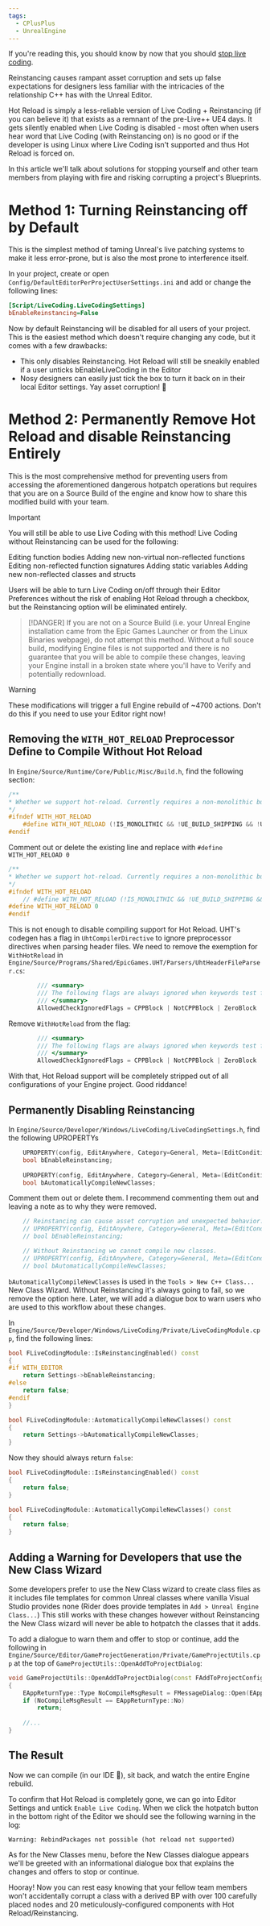 ```yaml
---
tags:
  - CPlusPlus
  - UnrealEngine
---
```

If you're reading this, you should know by now that you should [stop live coding](Stop%20Live%20Coding.md). 

Reinstancing causes rampant asset corruption and sets up false expectations for designers less familiar with the intricacies of the relationship C++ has with the Unreal Editor. 

Hot Reload is simply a less-reliable version of Live Coding + Reinstancing (if you can believe it) that exists as a remnant of the pre-Live++ UE4 days. It gets silently enabled when Live Coding is disabled - most often when users hear word that Live Coding (with Reinstancing on) is no good or if the developer is using Linux where Live Coding isn't supported and thus Hot Reload is forced on.

In this article we'll talk about solutions for stopping yourself and other team members from playing with fire and risking corrupting a project's Blueprints.

# Method 1: Turning Reinstancing off by Default

This is the simplest method of taming Unreal's live patching systems to make it less error-prone, but is also the most prone to interference itself.

In your project, create or open `Config/DefaultEditorPerProjectUserSettings.ini` and add or change the following lines:
```ini
[Script/LiveCoding.LiveCodingSettings]
bEnableReinstancing=False
```

Now by default Reinstancing will be disabled for all users of your project. This is the easiest method which doesn't require changing any code, but it comes with a few drawbacks:

* This only disables Reinstancing. Hot Reload will still be sneakily enabled if a user unticks bEnableLiveCoding in the Editor
* Nosy designers can easily just tick the box to turn it back on in their local Editor settings. Yay asset corruption! 🥳

# Method 2: Permanently Remove Hot Reload and disable Reinstancing Entirely

This is the most comprehensive method for preventing users from accessing the aforementioned dangerous hotpatch operations but requires that you are on a Source Build of the engine and know how to share this modified build with your team. 

> [!Important]
> You will still be able to use Live Coding with this method! Live Coding without Reinstancing can be used for the following:
> 
> Editing function bodies
> Adding new non-virtual non-reflected functions
> Editing non-reflected function signatures
> Adding static variables
> Adding new non-reflected classes and structs
>   
>   Users will be able to turn Live Coding on/off through their Editor Preferences without the risk of enabling Hot Reload through a checkbox, but the Reinstancing option will be eliminated entirely.

> [!DANGER]
> If you are not on a Source Build (i.e. your Unreal Engine installation came from the Epic Games Launcher or from the Linux Binaries webpage), do not attempt this method. Without a full souce build, modifying Engine files is not supported and there is no guarantee that you will be able to compile these changes, leaving your Engine install in a broken state where you'll have to Verify and potentially redownload.

> [!WARNING]
> These modifications will trigger a full Engine rebuild of ~4700 actions. Don't do this if you need to use your Editor right now!

## Removing the `WITH_HOT_RELOAD` Preprocessor Define to Compile Without Hot Reload

In `Engine/Source/Runtime/Core/Public/Misc/Build.h`, find the following section:
```c++
/**
* Whether we support hot-reload. Currently requires a non-monolithic build and non-shipping configuration.
*/
#ifndef WITH_HOT_RELOAD
	#define WITH_HOT_RELOAD (!IS_MONOLITHIC && !UE_BUILD_SHIPPING && !UE_BUILD_TEST && !UE_GAME && !UE_SERVER)
#endif
```

Comment out or delete the existing line and replace with `#define WITH_HOT_RELOAD 0`
```c++
/**
* Whether we support hot-reload. Currently requires a non-monolithic build and non-shipping configuration.
*/
#ifndef WITH_HOT_RELOAD
	// #define WITH_HOT_RELOAD (!IS_MONOLITHIC && !UE_BUILD_SHIPPING && !UE_BUILD_TEST && !UE_GAME && !UE_SERVER)
#define WITH_HOT_RELOAD 0
#endif
```

This is not enough to disable compiling support for Hot Reload. UHT's codegen has a flag in `UhtCompilerDirective` to ignore preprocessor directives when parsing header files. We need to remove the exemption for `WithHotReload` in `Engine/Source/Programs/Shared/EpicGames.UHT/Parsers/UhtHeaderFileParser.cs`:
```c#
		/// <summary>
		/// The following flags are always ignored when keywords test for allowed conditional blocks
		/// </summary>
		AllowedCheckIgnoredFlags = CPPBlock | NotCPPBlock | ZeroBlock | OneBlock | WithHotReload,

```

Remove `WithHotReload` from the flag:
```c#
		/// <summary>
		/// The following flags are always ignored when keywords test for allowed conditional blocks
		/// </summary>
		AllowedCheckIgnoredFlags = CPPBlock | NotCPPBlock | ZeroBlock | OneBlock,

```

With that, Hot Reload support will be completely stripped out of all configurations of your Engine project. Good riddance!
## Permanently Disabling Reinstancing

In `Engine/Source/Developer/Windows/LiveCoding/LiveCodingSettings.h`, find the following UPROPERTYs
```c++
	UPROPERTY(config, EditAnywhere, Category=General, Meta=(EditCondition="bEnabled"))
	bool bEnableReinstancing;
	
	UPROPERTY(config, EditAnywhere, Category=General, Meta=(EditCondition="bEnabled", DisplayName="Automatically Compile Newly Added C++ Classes"))
	bool bAutomaticallyCompileNewClasses;

```

Comment them out or delete them. I recommend commenting them out and leaving a note as to why they were removed.
```c++
	// Reinstancing can cause asset corruption and unexpected behavior. Do not use this.
	// UPROPERTY(config, EditAnywhere, Category=General, Meta=(EditCondition="bEnabled"))
	// bool bEnableReinstancing;

	// Without Reinstancing we cannot compile new classes.
	// UPROPERTY(config, EditAnywhere, Category=General, Meta=(EditCondition="bEnabled", DisplayName="Automatically Compile Newly Added C++ Classes"))
	// bool bAutomaticallyCompileNewClasses;

```

`bAutomaticallyCompileNewClasses` is used in the `Tools > New C++ Class...` New Class Wizard. Without Reinstancing it's always going to fail, so we remove the option here. Later, we will add a dialogue box to warn users who are used to this workflow about these changes.

In `Engine/Source/Developer/Windows/LiveCoding/Private/LiveCodingModule.cpp`, find the following lines:
```c++
bool FLiveCodingModule::IsReinstancingEnabled() const
{
#if WITH_EDITOR
	return Settings->bEnableReinstancing;
#else
	return false;
#endif
}

bool FLiveCodingModule::AutomaticallyCompileNewClasses() const
{
	return Settings->bAutomaticallyCompileNewClasses;
}
```

Now they should always return `false`:
```c++
bool FLiveCodingModule::IsReinstancingEnabled() const
{
	return false;
}

bool FLiveCodingModule::AutomaticallyCompileNewClasses() const
{
	return false;
}
```

## Adding a Warning for Developers that use the New Class Wizard

Some developers prefer to use the New Class wizard to create class files as it includes file templates for common Unreal classes where vanilla Visual Studio provides none (Rider does provide templates in `Add > Unreal Engine Class...`) This still works with these changes however without Reinstancing the New Class wizard will never be able to hotpatch the classes that it adds.

To add a dialogue to warn them and offer to stop or continue, add the following in `Engine/Source/Editor/GameProjectGeneration/Private/GameProjectUtils.cpp` at the top of `GameProjectUtils::OpenAddToProjectDialog`:
```c++
void GameProjectUtils::OpenAddToProjectDialog(const FAddToProjectConfig& Config, EClassDomain InDomain)
{
	EAppReturnType::Type NoCompileMsgResult = FMessageDialog::Open(EAppMsgCategory::Error, EAppMsgType::YesNo, LOCTEXT("NewClassDialogCannotCompileForYou", "Reinstancing is disabled in this version of the Engine. New source files can be added to the filesystem from the New Class menu however new classes will not be compiled while the Editor is running.\n\nIf you still want to use the New Class menu, close the Editor once the classes are added to the filesystem and compile from your IDE.\n\nWould you like to continue?"));
	if (NoCompileMsgResult == EAppReturnType::No)
		return;
	
	//...
}
```

## The Result

Now we can compile (in our IDE 🥰), sit back, and watch the entire Engine rebuild.

To confirm that Hot Reload is completely gone, we can go into Editor Settings and untick `Enable Live Coding`. When we click the hotpatch button in the bottom right of the Editor we should see the following warning in the log:
```
Warning: RebindPackages not possible (hot reload not supported)
```

As for the New Classes menu, before the New Classes dialogue appears we'll be greeted with an informational dialogue box that explains the changes and offers to stop or continue.

Hooray! Now you can rest easy knowing that your fellow team members won't accidentally corrupt a class with a derived BP with over 100 carefully placed nodes and 20 meticulously-configured components with Hot Reload/Reinstancing.
